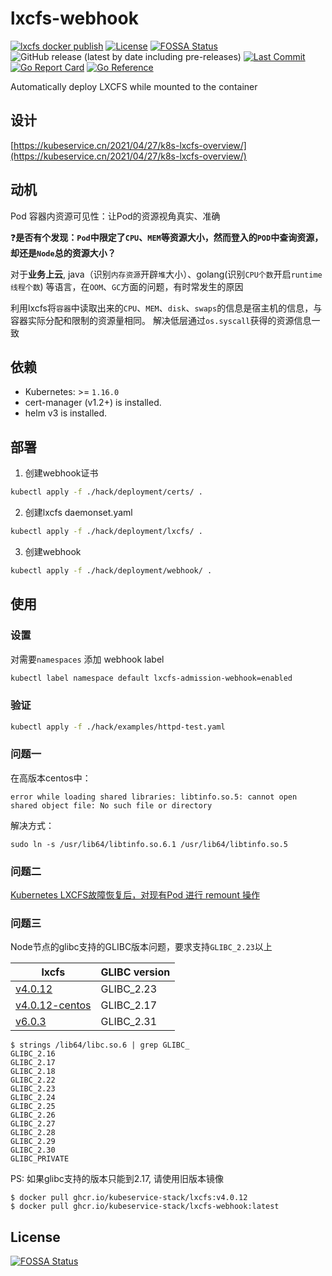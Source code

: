 # lxcfs-webhook
[![lxcfs docker publish](https://github.com/kubeservice-stack/lxcfs-webhook/actions/workflows/lxcfs.yml/badge.svg?branch=main)](https://github.com/kubeservice-stack/lxcfs-webhook/actions/workflows/lxcfs.yml)
[![License](https://img.shields.io/badge/License-Apache%202.0-blue.svg)](https://opensource.org/licenses/Apache-2.0)
[![FOSSA Status](https://app.fossa.com/api/projects/git%2Bgithub.com%2Fkubeservice-stack%2Flxcfs-webhook.svg?type=shield)](https://app.fossa.com/projects/git%2Bgithub.com%2Fkubeservice-stack%2Flxcfs-webhook?ref=badge_shield)
![GitHub release (latest by date including pre-releases)](https://img.shields.io/github/v/release/kubeservice-stack/lxcfs-webhook?include_prereleases)
[![Last Commit](https://img.shields.io/github/last-commit/kubeservice-stack/lxcfs-webhook)](https://github.com/kubeservice-stack/lxcfs-webhook)
[![Go Report Card](https://goreportcard.com/badge/github.com/kubeservice-stack/lxcfs-webhook)](https://goreportcard.com/report/github.com/kubeservice-stack/lxcfs-webhook)
[![Go Reference](https://pkg.go.dev/badge/github.com/kubeservice-stack/lxcfs-webhook.svg)](https://pkg.go.dev/github.com/kubeservice-stack/lxcfs-webhook)

Automatically deploy LXCFS while mounted to the container

## 设计
[https://kubeservice.cn/2021/04/27/k8s-lxcfs-overview/](https://kubeservice.cn/2021/04/27/k8s-lxcfs-overview/)

## 动机
Pod 容器内资源可见性：让Pod的资源视角真实、准确

❓**是否有个发现：`Pod`中限定了`CPU`、`MEM`等资源大小，然而登入的`POD`中查询资源，却还是`Node`总的资源大小？**

对于**业务上云**, java（识别`内存资源`开辟`堆`大小）、golang(识别`CPU个数`开启`runtime线程个数`) 等语言，在`OOM`、`GC`方面的问题，有时常发生的原因

利用lxcfs将`容器`中读取出来的`CPU`、`MEM`、`disk`、`swaps`的信息是宿主机的信息，与容器实际分配和限制的资源量相同。 解决低层通过`os.syscall`获得的资源信息一致

## 依赖

* Kubernetes: >= `1.16.0`
* cert-manager (v1.2+) is installed.
* helm v3 is installed.

## 部署

1. 创建webhook证书
```bash
kubectl apply -f ./hack/deployment/certs/ .
```

2. 创建lxcfs daemonset.yaml
```bash
kubectl apply -f ./hack/deployment/lxcfs/ .
```

3. 创建webhook
```bash
kubectl apply -f ./hack/deployment/webhook/ .
```

## 使用

### 设置
对需要`namespaces` 添加 webhook label

```bash
kubectl label namespace default lxcfs-admission-webhook=enabled
```

### 验证

```bash
kubectl apply -f ./hack/examples/httpd-test.yaml
```

### 问题一

在高版本centos中：
```
error while loading shared libraries: libtinfo.so.5: cannot open shared object file: No such file or directory
```

解决方式：
```
sudo ln -s /usr/lib64/libtinfo.so.6.1 /usr/lib64/libtinfo.so.5
```
### 问题二
[Kubernetes LXCFS故障恢复后，对现有Pod 进行 remount 操作](https://kubeservice.cn/2022/04/13/k8s-lxcfs-remount/)

### 问题三
Node节点的glibc支持的GLIBC版本问题，要求支持`GLIBC_2.23`以上

| lxcfs | GLIBC version |
| ----- | ------------- |
| [v4.0.12](https://hub.docker.com/r/dongjiang1989/lxcfs/tags) | GLIBC_2.23 |
| [v4.0.12-centos](https://github.com/kubeservice-stack/lxcfs-webhook/pkgs/container/lxcfs) | GLIBC_2.17 |
| [v6.0.3](https://hub.docker.com/r/dongjiang1989/lxcfs/tags)  | GLIBC_2.31 |

```
$ strings /lib64/libc.so.6 | grep GLIBC_
GLIBC_2.16
GLIBC_2.17
GLIBC_2.18
GLIBC_2.22
GLIBC_2.23
GLIBC_2.24
GLIBC_2.25
GLIBC_2.26
GLIBC_2.27
GLIBC_2.28
GLIBC_2.29
GLIBC_2.30
GLIBC_PRIVATE
```

PS: 如果glibc支持的版本只能到2.17, 请使用旧版本镜像
```
$ docker pull ghcr.io/kubeservice-stack/lxcfs:v4.0.12
$ docker pull ghcr.io/kubeservice-stack/lxcfs-webhook:latest
```

## License
[![FOSSA Status](https://app.fossa.com/api/projects/git%2Bgithub.com%2Fkubeservice-stack%2Flxcfs-webhook.svg?type=large)](https://app.fossa.com/projects/git%2Bgithub.com%2Fkubeservice-stack%2Flxcfs-webhook?ref=badge_large)
